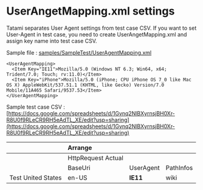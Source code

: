 # UserAngetMapping.xml settings

Tatami separates User Agent settings from test case CSV. If you want to set User-Agent in test case, you need to create UserAngetMapping.xml and assign key name into test case CSV.    

Sample file : [samples/SampleTest/UserAgentMapping.xml](../samples/SampleTest/UserAgentMapping.xml)

```
<UserAgentMapping>
  <Item Key="IE11">Mozilla/5.0 (Windows NT 6.3; Win64, x64; Trident/7.0; Touch; rv:11.0)</Item>
  <Item Key="iPhone">Mozilla/5.0 (iPhone; CPU iPhone OS 7_0 like Mac OS X) AppleWebKit/537.51.1 (KHTML, like Gecko) Version/7.0 Mobile/11A465 Safari/9537.53</Item>
</UserAgentMapping>
```

Sample test case CSV : [https://docs.google.com/spreadsheets/d/1Gvnq2NlBXyrnsjBH0Xr-R8U0f9RLeCR9RH5eAdTL_XE/edit?usp=sharing](https://docs.google.com/spreadsheets/d/1Gvnq2NlBXyrnsjBH0Xr-R8U0f9RLeCR9RH5eAdTL_XE/edit?usp=sharing)

&nbsp;|Arrange|&nbsp;|&nbsp;|
:-----|:-----|:-----|:-----|
&nbsp;|HttpRequest Actual|&nbsp;|&nbsp;|
&nbsp;|BaseUri|UserAgent|PathInfos|
Test United States|en-US|__IE11__|wiki|
